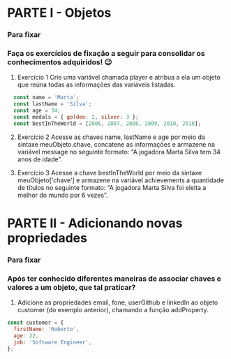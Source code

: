 # PARTE I - Objetos

### Para fixar
### Faça os exercícios de fixação a seguir para consolidar os conhecimentos adquiridos! 😉

1. Exercício 1
Crie uma variável chamada player e atribua a ela um objeto que reúna todas as informações das variáveis listadas.

```Javascript
  const name = 'Marta';
  const lastName = 'Silva';
  const age = 34;
  const medals = { golden: 2, silver: 3 };
  const bestInTheWorld = [2006, 2007, 2008, 2009, 2010, 2018];
```

2. Exercício 2
Acesse as chaves name, lastName e age por meio da sintaxe meuObjeto.chave, concatene as informações e armazene na variável message no seguinte formato: “A jogadora Marta Silva tem 34 anos de idade”.

3. Exercício 3
Acesse a chave bestInTheWorld por meio da sintaxe meuObjeto['chave'] e armazene na variável achievements a quantidade de títulos no seguinte formato: “A jogadora Marta Silva foi eleita a melhor do mundo por 6 vezes”.

# PARTE II - Adicionando novas propriedades

### Para fixar
### Após ter conhecido diferentes maneiras de associar chaves e valores a um objeto, que tal praticar?

1. Adicione as propriedades email, fone, userGithub e linkedIn ao objeto customer (do exemplo anterior), chamando a função addProperty.

```Javascript
const customer = {
  firstName: 'Roberto',
  age: 22,
  job: 'Software Engineer',
};
```

